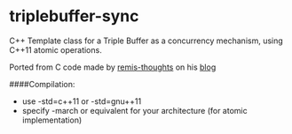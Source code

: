triplebuffer-sync
=================

C++ Template class for a Triple Buffer as a concurrency mechanism, using C++11 atomic operations.

Ported from C code made by [remis-thoughts](https://github.com/remis-thoughts/blog/blob/master/triple-buffering/src/main/md/triple-buffering.md) on his [blog](http://remis-thoughts.blogspot.pt/2012/01/triple-buffering-as-concurrency_30.html)


####Compilation:

* use -std=c++11 or -std=gnu++11
* specify -march or equivalent for your architecture (for atomic implementation)
